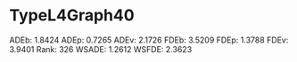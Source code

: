 # TypeL4Graph40

ADEb: 1.8424
ADEp: 0.7265
ADEv: 2.1726
FDEb: 3.5209
FDEp: 1.3788
FDEv: 3.9401
Rank: 326
WSADE: 1.2612
WSFDE: 2.3623